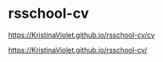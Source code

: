 # rsschool-cv

https://KristinaViolet.github.io/rsschool-cv/cv

https://KristinaViolet.github.io/rsschool-cv/

